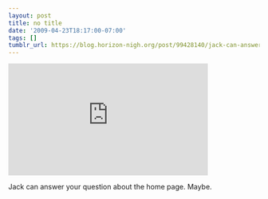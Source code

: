 ```yaml
---
layout: post
title: no title
date: '2009-04-23T18:17:00-07:00'
tags: []
tumblr_url: https://blog.horizon-nigh.org/post/99428140/jack-can-answer-your-question-about-the-home-page
---
```

<iframe src="https://player.vimeo.com/video/3718294?title=0&amp;byline=0&amp;portrait=0&amp;app_id=122963" width="400" height="225" frameborder="0" allow="autoplay; fullscreen; picture-in-picture; clipboard-write" title="Auto Tuning"></iframe>  

Jack can answer your question about the home page. Maybe.

